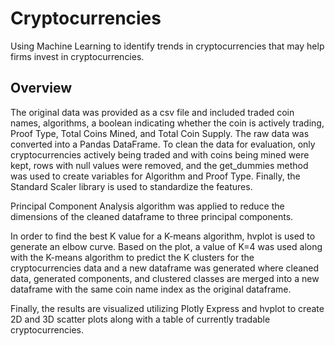 # Cryptocurrencies
Using Machine Learning to identify trends in cryptocurrencies that may help firms invest in cryptocurrencies.  

## Overview

The original data was provided as a csv file and included traded coin names, algorithms, a boolean indicating whether the coin is actively trading, Proof Type, Total Coins Mined, and Total Coin Supply.  The raw data was converted into a Pandas DataFrame.  To clean the data for evaluation, only cryptocurrencies actively being traded and with coins being mined were kept, rows with null values were removed, and the get_dummies method was used to create variables for Algorithm and Proof Type.  Finally, the Standard Scaler library is used to standardize the features.

Principal Component Analysis algorithm was applied to reduce the dimensions of the cleaned dataframe to three principal components.

In order to find the best K value for a K-means algorithm, hvplot is used to generate an elbow curve.  Based on the plot, a value of K=4 was used along with the K-means algorithm to predict the K clusters for the cryptocurrencies data and a new dataframe was generated where cleaned data, generated components, and clustered classes are merged into a new dataframe with the same coin name index as the original dataframe.

Finally, the results are visualized utilizing Plotly Express and hvplot to create 2D and 3D scatter plots along with a table of currently tradable cryptocurrencies.